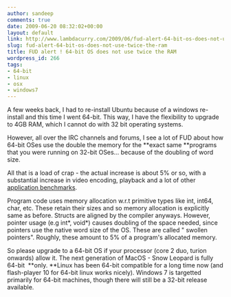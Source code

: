 ```yaml
---
author: sandeep
comments: true
date: 2009-06-20 08:32:02+00:00
layout: default
link: http://www.lambdacurry.com/2009/06/fud-alert-64-bit-os-does-not-use-twice-the-ram/
slug: fud-alert-64-bit-os-does-not-use-twice-the-ram
title: FUD alert ! 64-bit OS does not use twice the RAM
wordpress_id: 266
tags:
- 64-bit
- linux
- osx
- windows7
---
```


A few weeks back, I had to re-install Ubuntu because of a windows re-install and this time I went 64-bit. This way, I have the flexibility to upgrade to 4GB RAM, which I cannot do with 32 bit operating systems.

However, all over the IRC channels and forums, I see a lot of FUD about how 64-bit OSes use the double the memory for the **exact same **programs that you were running on 32-bit OSes... because of the doubling of word size.

All that is a load of crap - the actual increase is about 5% or so, with a substantial increase in video encoding, playback and a lot of other [application benchmarks](http://www.tuxradar.com/content/ubuntu-904-32-bit-vs-64-bit-benchmarks).

Program code uses memory allocation w.r.t primitive types like int, int64, char, etc. These retain their sizes and so memory allocation is explicitly same as before. Structs are aligned by the compiler anyways. However, pointer usage (e.g int*, void*) causes doubling of the space needed, since pointers use the native word size of the OS. These are called " swollen pointers". Roughly, these amount to 5% of a program's allocated memory.

So please upgrade to a 64-bit OS if your processor (core 2 duo, turion onwards) allow it. The next generation of MacOS - Snow Leopard is fully 64-bit  **only. **Linux has been 64-bit compatible for a long time now (and flash-player 10 for 64-bit linux works nicely). Windows 7 is targetted primarily for 64-bit machines, though there will still be a 32-bit release available.
